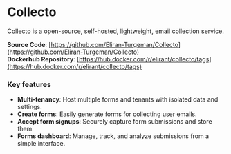 # Collecto

Collecto is a open-source, self-hosted, lightweight, email collection service.

**Source Code**: [https://github.com/Eliran-Turgeman/Collecto](https://github.com/Eliran-Turgeman/Collecto)  
**Dockerhub Repository**: [https://hub.docker.com/r/elirant/collecto/tags](https://hub.docker.com/r/elirant/collecto/tags)

### Key features

* **Multi-tenancy**: Host multiple forms and tenants with isolated data and settings.
* **Create forms**: Easily generate forms for collecting user emails.
* **Accept form signups**: Securely capture form submissions and store them.
* **Forms dashboard**: Manage, track, and analyze submissions from a simple interface.



